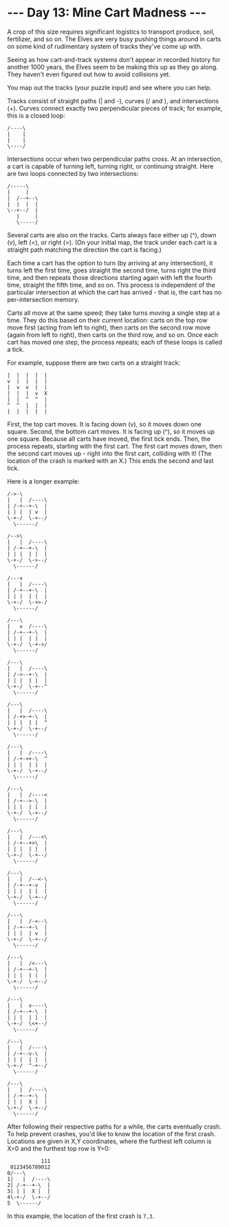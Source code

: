 # --- Day 13: Mine Cart Madness ---

A crop of this size requires significant logistics to transport produce, soil, fertilizer, and so on. The Elves are very busy pushing things around in carts on some kind of rudimentary system of tracks they've come up with.

Seeing as how cart-and-track systems don't appear in recorded history for another 1000 years, the Elves seem to be making this up as they go along. They haven't even figured out how to avoid collisions yet.

You map out the tracks (your puzzle input) and see where you can help.

Tracks consist of straight paths (| and -), curves (/ and \), and intersections (+). Curves connect exactly two perpendicular pieces of track; for example, this is a closed loop:

    /----\
    |    |
    |    |
    \----/

Intersections occur when two perpendicular paths cross. At an intersection, a cart is capable of turning left, turning right, or continuing straight. Here are two loops connected by two intersections:

    /-----\
    |     |
    |  /--+--\
    |  |  |  |
    \--+--/  |
       |     |
       \-----/

Several carts are also on the tracks. Carts always face either up (^), down (v), left (<), or right (>). (On your initial map, the track under each cart is a straight path matching the direction the cart is facing.)

Each time a cart has the option to turn (by arriving at any intersection), it turns left the first time, goes straight the second time, turns right the third time, and then repeats those directions starting again with left the fourth time, straight the fifth time, and so on. This process is independent of the particular intersection at which the cart has arrived - that is, the cart has no per-intersection memory.

Carts all move at the same speed; they take turns moving a single step at a time. They do this based on their current location: carts on the top row move first (acting from left to right), then carts on the second row move (again from left to right), then carts on the third row, and so on. Once each cart has moved one step, the process repeats; each of these loops is called a tick.

For example, suppose there are two carts on a straight track:

    |  |  |  |  |
    v  |  |  |  |
    |  v  v  |  |
    |  |  |  v  X
    |  |  ^  ^  |
    ^  ^  |  |  |
    |  |  |  |  |

First, the top cart moves. It is facing down (v), so it moves down one square. Second, the bottom cart moves. It is facing up (^), so it moves up one square. Because all carts have moved, the first tick ends. Then, the process repeats, starting with the first cart. The first cart moves down, then the second cart moves up - right into the first cart, colliding with it! (The location of the crash is marked with an X.) This ends the second and last tick.

Here is a longer example:

    /->-\
    |   |  /----\
    | /-+--+-\  |
    | | |  | v  |
    \-+-/  \-+--/
      \------/

    /-->\
    |   |  /----\
    | /-+--+-\  |
    | | |  | |  |
    \-+-/  \->--/
      \------/

    /---v
    |   |  /----\
    | /-+--+-\  |
    | | |  | |  |
    \-+-/  \-+>-/
      \------/

    /---\
    |   v  /----\
    | /-+--+-\  |
    | | |  | |  |
    \-+-/  \-+->/
      \------/

    /---\
    |   |  /----\
    | /->--+-\  |
    | | |  | |  |
    \-+-/  \-+--^
      \------/

    /---\
    |   |  /----\
    | /-+>-+-\  |
    | | |  | |  ^
    \-+-/  \-+--/
      \------/

    /---\
    |   |  /----\
    | /-+->+-\  ^
    | | |  | |  |
    \-+-/  \-+--/
      \------/

    /---\
    |   |  /----<
    | /-+-->-\  |
    | | |  | |  |
    \-+-/  \-+--/
      \------/

    /---\
    |   |  /---<\
    | /-+--+>\  |
    | | |  | |  |
    \-+-/  \-+--/
      \------/

    /---\
    |   |  /--<-\
    | /-+--+-v  |
    | | |  | |  |
    \-+-/  \-+--/
      \------/

    /---\
    |   |  /-<--\
    | /-+--+-\  |
    | | |  | v  |
    \-+-/  \-+--/
      \------/

    /---\
    |   |  /<---\
    | /-+--+-\  |
    | | |  | |  |
    \-+-/  \-<--/
      \------/

    /---\
    |   |  v----\
    | /-+--+-\  |
    | | |  | |  |
    \-+-/  \<+--/
      \------/

    /---\
    |   |  /----\
    | /-+--v-\  |
    | | |  | |  |
    \-+-/  ^-+--/
      \------/

    /---\
    |   |  /----\
    | /-+--+-\  |
    | | |  X |  |
    \-+-/  \-+--/
      \------/

After following their respective paths for a while, the carts eventually crash. To help prevent crashes, you'd like to know the location of the first crash. Locations are given in X,Y coordinates, where the furthest left column is X=0 and the furthest top row is Y=0:

               111
     0123456789012
    0/---\
    1|   |  /----\
    2| /-+--+-\  |
    3| | |  X |  |
    4\-+-/  \-+--/
    5  \------/

In this example, the location of the first crash is `7,3`.
